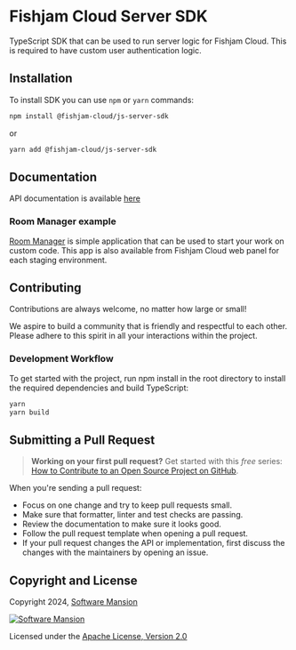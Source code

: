 # Fishjam Cloud Server SDK

TypeScript SDK that can be used to run server logic for Fishjam Cloud. 
This is required to have custom user authentication logic.

## Installation

To install SDK you can use `npm` or `yarn` commands:
```bash
npm install @fishjam-cloud/js-server-sdk
```

or

```bash
yarn add @fishjam-cloud/js-server-sdk
```

## Documentation

API documentation is available [here](https://fishjam-cloud.github.io/js-server-sdk/)

### Room Manager example

[Room Manager](./examples/room-manager/) is simple application that can be used to start your work on custom code. This app is also available from Fishjam Cloud web panel for each staging environment.

## Contributing

Contributions are always welcome, no matter how large or small!

We aspire to build a community that is friendly and respectful to each other. Please adhere to this spirit in all your
interactions within the project.

### Development Workflow

To get started with the project, run npm install in the root directory to install the required dependencies and build
TypeScript:

```bash
yarn
yarn build
```


## Submitting a Pull Request

> **Working on your first pull request?** Get started with this _free_ series:
> [How to Contribute to an Open Source Project on GitHub](https://app.egghead.io/playlists/how-to-contribute-to-an-open-source-project-on-github).

When you're sending a pull request:

- Focus on one change and try to keep pull requests small.
- Make sure that formatter, linter and test checks are passing.
- Review the documentation to make sure it looks good.
- Follow the pull request template when opening a pull request.
- If your pull request changes the API or implementation, first discuss the changes with the maintainers by opening an
  issue.

## Copyright and License

Copyright 2024,
[Software Mansion](https://swmansion.com/?utm_source=git&utm_medium=readme&utm_campaign=fishjam-js-server-sdk)

[![Software Mansion](https://logo.swmansion.com/logo?color=white&variant=desktop&width=200&tag=fishjam-github)](https://swmansion.com/?utm_source=git&utm_medium=readme&utm_campaign=fishjam-js-server-sdk)

Licensed under the [Apache License, Version 2.0](LICENSE)
